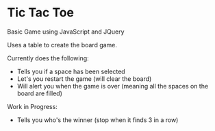 # Tic Tac Toe
Basic Game using JavaScript and JQuery

Uses a table to create the board game.

Currently does the following:
- Tells you if a space has been selected
- Let's you restart the game (will clear the board)
- Will alert you when the game is over (meaning all the spaces on the board are filled)

Work in Progress:
- Tells you who's the winner (stop when it finds 3 in a row)
